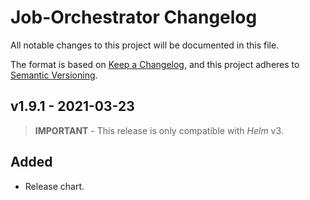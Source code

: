 # Job-Orchestrator Changelog

All notable changes to this project will be documented in this file.

The format is based on [Keep a Changelog](https://keepachangelog.com/en/1.0.0/),
and this project adheres to [Semantic Versioning](https://semver.org/spec/v2.0.0.html).

<!-- ## [UNRELEASED]
### Added
### Changed
### Deprecated
### Removed -->

## v1.9.1 - 2021-03-23

> **IMPORTANT** - This release is only compatible with _Helm_ v3.

## Added

- Release chart.
